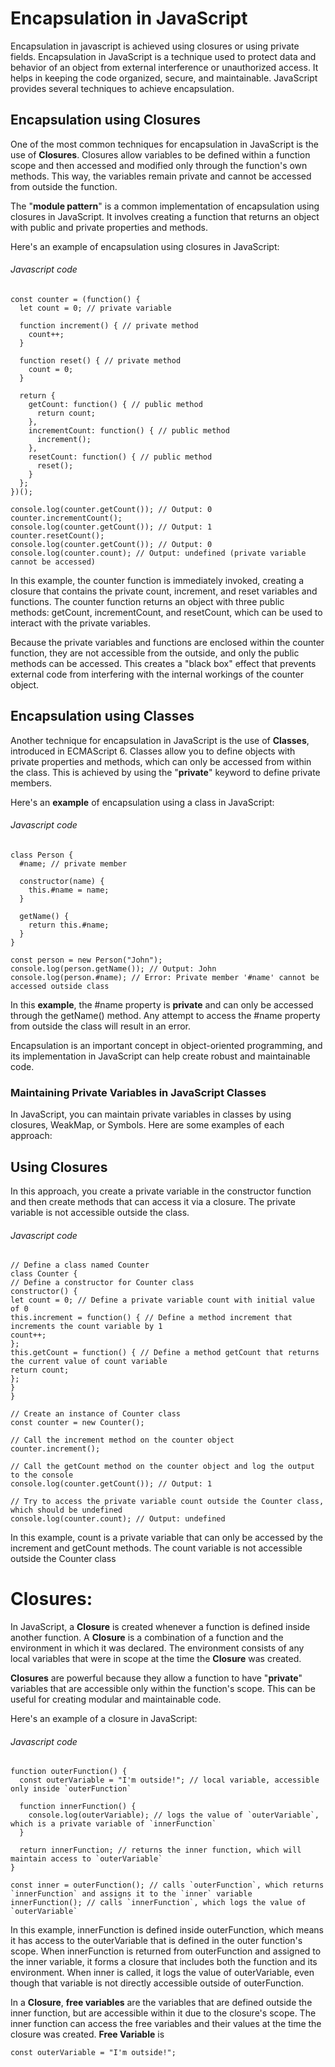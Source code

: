 # Encapsulation in JavaScript
</Strong>Encapsulation in javascript is achieved using closures or using private fields.</strong>
Encapsulation in JavaScript is a technique used to protect data and behavior of an object from external interference or unauthorized access. It helps in keeping the code organized, secure, and maintainable. JavaScript provides several techniques to achieve encapsulation.

## Encapsulation using Closures
One of the most common techniques for encapsulation in JavaScript is the use of <strong>Closures</strong>. Closures allow variables to be defined within a function scope and then accessed and modified only through the function's own methods. This way, the variables remain private and cannot be accessed from outside the function.

The "<strong>module pattern</strong>" is a common implementation of encapsulation using closures in JavaScript. It involves creating a function that returns an object with public and private properties and methods.

Here's an example of encapsulation using closures in JavaScript:

###### Javascript code
```
const counter = (function() {
  let count = 0; // private variable

  function increment() { // private method
    count++;
  }

  function reset() { // private method
    count = 0;
  }

  return {
    getCount: function() { // public method
      return count;
    },
    incrementCount: function() { // public method
      increment();
    },
    resetCount: function() { // public method
      reset();
    }
  };
})();

console.log(counter.getCount()); // Output: 0
counter.incrementCount();
console.log(counter.getCount()); // Output: 1
counter.resetCount();
console.log(counter.getCount()); // Output: 0
console.log(counter.count); // Output: undefined (private variable cannot be accessed)
```
In this example, the counter function is immediately invoked, creating a closure that contains the private count, increment, and reset variables and functions. The counter function returns an object with three public methods: getCount, incrementCount, and resetCount, which can be used to interact with the private variables.

Because the private variables and functions are enclosed within the counter function, they are not accessible from the outside, and only the public methods can be accessed. This creates a "black box" effect that prevents external code from interfering with the internal workings of the counter object.

## Encapsulation using Classes
Another technique for encapsulation in JavaScript is the use of <strong>Classes</strong>, introduced in ECMAScript 6. Classes allow you to define objects with private properties and methods, which can only be accessed from within the class. This is achieved by using the "<strong>private</strong>" keyword to define private members.

Here's an <strong>example</strong> of encapsulation using a class in JavaScript:

###### Javascript code
```
class Person {
  #name; // private member

  constructor(name) {
    this.#name = name;
  }

  getName() {
    return this.#name;
  }
}

const person = new Person("John");
console.log(person.getName()); // Output: John
console.log(person.#name); // Error: Private member '#name' cannot be accessed outside class
```
In this <strong>example</strong>, the #name property is <strong>private</strong> and can only be accessed through the getName() method. Any attempt to access the #name property from outside the class will result in an error.

Encapsulation is an important concept in object-oriented programming, and its implementation in JavaScript can help create robust and maintainable code.

### Maintaining Private Variables in JavaScript Classes
In JavaScript, you can maintain private variables in classes by using closures, WeakMap, or Symbols. Here are some examples of each approach:

## Using Closures
In this approach, you create a private variable in the constructor function and then create methods that can access it via a closure. The private variable is not accessible outside the class.

###### Javascript code
```
// Define a class named Counter
class Counter {
// Define a constructor for Counter class
constructor() {
let count = 0; // Define a private variable count with initial value of 0
this.increment = function() { // Define a method increment that increments the count variable by 1
count++;
};
this.getCount = function() { // Define a method getCount that returns the current value of count variable
return count;
};
}
}

// Create an instance of Counter class
const counter = new Counter();

// Call the increment method on the counter object
counter.increment();

// Call the getCount method on the counter object and log the output to the console
console.log(counter.getCount()); // Output: 1

// Try to access the private variable count outside the Counter class, which should be undefined
console.log(counter.count); // Output: undefined
```
In this example, count is a private variable that can only be accessed by the increment and getCount methods. The count variable is not accessible outside the Counter class

# Closures:
In JavaScript, a <strong>Closure</strong> is created whenever a function is defined inside another function. A <strong>Closure</strong> is a combination of a function and the environment in which it was declared. The environment consists of any local variables that were in scope at the time the <strong>Closure</strong> was created.

<strong>Closures</strong> are powerful because they allow a function to have "<strong>private</strong>" variables that are accessible only within the function's scope. This can be useful for creating modular and maintainable code.

Here's an example of a closure in JavaScript:
###### Javascript code
```
function outerFunction() {
  const outerVariable = "I'm outside!"; // local variable, accessible only inside `outerFunction`

  function innerFunction() {
    console.log(outerVariable); // logs the value of `outerVariable`, which is a private variable of `innerFunction`
  }

  return innerFunction; // returns the inner function, which will maintain access to `outerVariable`
}

const inner = outerFunction(); // calls `outerFunction`, which returns `innerFunction` and assigns it to the `inner` variable
innerFunction(); // calls `innerFunction`, which logs the value of `outerVariable`
```
In this example, innerFunction is defined inside outerFunction, which means it has access to the outerVariable that is defined in the outer function's scope. When innerFunction is returned from outerFunction and assigned to the inner variable, it forms a closure that includes both the function and its environment. When inner is called, it logs the value of outerVariable, even though that variable is not directly accessible outside of outerFunction.

In a <strong>Closure</strong>, <strong>free variables</strong> are the variables that are defined outside the inner function, but are accessible within it due to the closure's scope. The inner function can access the free variables and their values at the time the closure was created. <strong>Free Variable</strong> is
```
const outerVariable = "I'm outside!";
```



